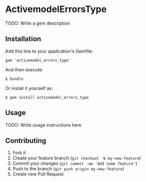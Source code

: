 # ActivemodelErrorsType

TODO: Write a gem description

## Installation

Add this line to your application's Gemfile:

    gem 'activemodel_errors_type'

And then execute:

    $ bundle

Or install it yourself as:

    $ gem install activemodel_errors_type

## Usage

TODO: Write usage instructions here

## Contributing

1. Fork it
2. Create your feature branch (`git checkout -b my-new-feature`)
3. Commit your changes (`git commit -am 'Add some feature'`)
4. Push to the branch (`git push origin my-new-feature`)
5. Create new Pull Request
